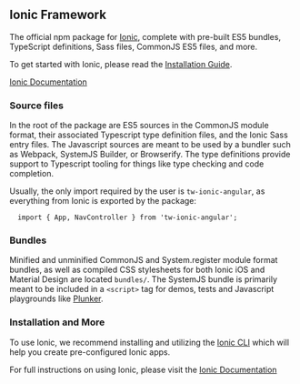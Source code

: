 ## Ionic Framework

The official npm package for [Ionic](https://ionicframework.com/), complete with pre-built ES5 bundles, TypeScript definitions, Sass files, CommonJS ES5 files, and more.

To get started with Ionic, please read the [Installation Guide](https://ionicframework.com/docs/intro/installation/).

[Ionic Documentation](https://ionicframework.com/docs/)

### Source files

In the root of the package are ES5 sources in the CommonJS module format, their associated Typescript type definition files, and the Ionic Sass entry files. The Javascript sources are meant to be used by a bundler such as Webpack, SystemJS Builder, or Browserify. The type definitions provide support to Typescript tooling for things like type checking and code completion.

Usually, the only import required by the user is `tw-ionic-angular`, as everything from Ionic is exported by the package:

```
  import { App, NavController } from 'tw-ionic-angular';
```

### Bundles

Minified and unminified CommonJS and System.register module format bundles, as well as compiled CSS stylesheets for both Ionic iOS and Material Design are located `bundles/`. The SystemJS bundle is  primarily meant to be included in a `<script>` tag for demos, tests and Javascript playgrounds like [Plunker](https://plnkr.co/).

### Installation and More

To use Ionic, we recommend installing and utilizing the [Ionic CLI](https://ionicframework.com/docs/intro/installation/) which will help you create pre-configured Ionic apps.

For full instructions on using Ionic, please visit the [Ionic Documentation](https://ionicframework.com/docs/)
